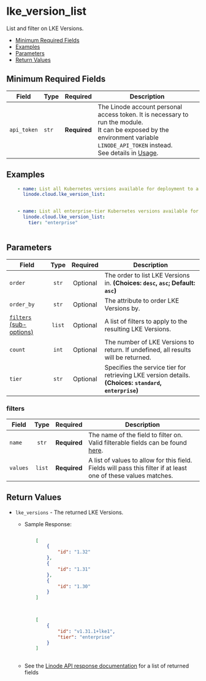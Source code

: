 # lke_version_list

List and filter on LKE Versions.

- [Minimum Required Fields](#minimum-required-fields)
- [Examples](#examples)
- [Parameters](#parameters)
- [Return Values](#return-values)

## Minimum Required Fields
| Field       | Type  | Required     | Description                                                                                                                                                                                                              |
|-------------|-------|--------------|--------------------------------------------------------------------------------------------------------------------------------------------------------------------------------------------------------------------------|
| `api_token` | `str` | **Required** | The Linode account personal access token. It is necessary to run the module. <br/>It can be exposed by the environment variable `LINODE_API_TOKEN` instead. <br/>See details in [Usage](https://github.com/linode/ansible_linode?tab=readme-ov-file#usage). |

## Examples

```yaml
    - name: List all Kubernetes versions available for deployment to a Kubernetes cluster
      linode.cloud.lke_version_list:
    
```

```yaml
    - name: List all enterprise-tier Kubernetes versions available for deployment to a Kubernetes cluster
      linode.cloud.lke_version_list:
        tier: "enterprise"
    
```


## Parameters

| Field     | Type | Required | Description                                                                  |
|-----------|------|----------|------------------------------------------------------------------------------|
| `order` | <center>`str`</center> | <center>Optional</center> | The order to list LKE Versions in.  **(Choices: `desc`, `asc`; Default: `asc`)** |
| `order_by` | <center>`str`</center> | <center>Optional</center> | The attribute to order LKE Versions by.   |
| [`filters` (sub-options)](#filters) | <center>`list`</center> | <center>Optional</center> | A list of filters to apply to the resulting LKE Versions.   |
| `count` | <center>`int`</center> | <center>Optional</center> | The number of LKE Versions to return. If undefined, all results will be returned.   |
| `tier` | <center>`str`</center> | <center>Optional</center> | Specifies the service tier for retrieving LKE version details.  **(Choices: `standard`, `enterprise`)** |

### filters

| Field     | Type | Required | Description                                                                  |
|-----------|------|----------|------------------------------------------------------------------------------|
| `name` | <center>`str`</center> | <center>**Required**</center> | The name of the field to filter on. Valid filterable fields can be found [here](https://techdocs.akamai.com/linode-api/reference/get-lke-versions).   |
| `values` | <center>`list`</center> | <center>**Required**</center> | A list of values to allow for this field. Fields will pass this filter if at least one of these values matches.   |

## Return Values

- `lke_versions` - The returned LKE Versions.

    - Sample Response:
        ```json
        
            [
                {
                    "id": "1.32"
                },
                {
                    "id": "1.31"
                },
                {
                    "id": "1.30"
                }
            ]
            
        ```
        ```json
        
            [
                {
                    "id": "v1.31.1+lke1",
                    "tier": "enterprise"
                }
            ]
            
        ```
    - See the [Linode API response documentation](https://techdocs.akamai.com/linode-api/reference/get-lke-versions) for a list of returned fields


